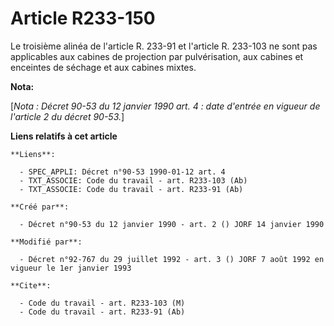 # Article R233-150

Le troisième alinéa de l'article R. 233-91 et l'article R. 233-103 ne sont pas applicables aux cabines de projection par
pulvérisation, aux cabines et enceintes de séchage et aux cabines mixtes.

**Nota:**

[*Nota : Décret 90-53 du 12 janvier 1990 art. 4 : date d'entrée en vigueur de l'article 2 du décret 90-53.*]

**Liens relatifs à cet article**

	**Liens**:

	  - SPEC_APPLI: Décret n°90-53 1990-01-12 art. 4
	  - TXT_ASSOCIE: Code du travail - art. R233-103 (Ab)
	  - TXT_ASSOCIE: Code du travail - art. R233-91 (Ab)

	**Créé par**:

	  - Décret n°90-53 du 12 janvier 1990 - art. 2 () JORF 14 janvier 1990

	**Modifié par**:

	  - Décret n°92-767 du 29 juillet 1992 - art. 3 () JORF 7 août 1992 en vigueur le 1er janvier 1993

	**Cite**:

	  - Code du travail - art. R233-103 (M)
	  - Code du travail - art. R233-91 (Ab)

